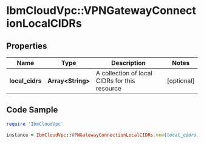 # IbmCloudVpc::VPNGatewayConnectionLocalCIDRs

## Properties

Name | Type | Description | Notes
------------ | ------------- | ------------- | -------------
**local_cidrs** | **Array&lt;String&gt;** | A collection of local CIDRs for this resource | [optional] 

## Code Sample

```ruby
require 'IbmCloudVpc'

instance = IbmCloudVpc::VPNGatewayConnectionLocalCIDRs.new(local_cidrs: null)
```


